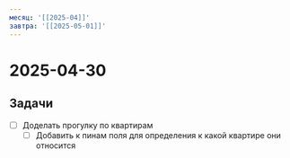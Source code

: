 ```yaml
---
месяц: '[[2025-04]]'
завтра: '[[2025-05-01]]'
---
```


# 2025-04-30

## Задачи

 - [ ] Доделать прогулку по квартирам
	 - [ ] Добавить к пинам поля для определения к какой квартире они относится
